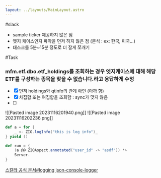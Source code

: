 ```yaml
---
layout: ../layouts/MainLayout.astro
---
```

#slack
- sample ticker 제공하지 않은 점
- 엣지 케이스인지 파악을 먼저 하지 않은 점 (분석 : ex: 한국, 미국...)
- 태스크를 5분~15분 정도로 더 잘게 쪼개기

#Task
### mfm.etf.dbo.etf_holdings를 조회하는 경우 엣지케이스에 대해 해당 ETF를 구성하는 종목을 찾을 수 없습니다.라고 응답하게 수정

- [x] 먼저 holdings와 qtinfo의 관계 확인 (아까 함)
- [x] 차집합 또는 여집합을 조회함 : sync가 맞지 않음 
- [ ] 

![[Pasted image 20231116201940.png]]
![[Pasted image 20231116202236.png]]
```scala
def a = for {
	_ <- ZIO.logInfo("this is log info")_
} yield ()

def run = {
	(a @@ ZIOAspect.annotated("user_id" -> "asdf")) *> 
	Server.
}
```
[스칼라 공식 문서#logging](https://zio.dev/reference/observability/logging/)
[json-console-logger](https://zio.dev/zio-logging/console-logger/#json-console-logger)
